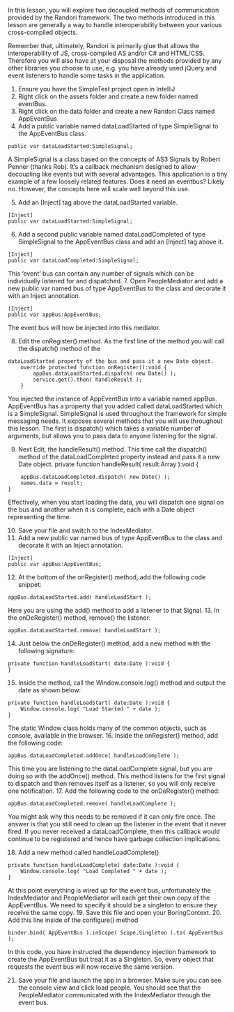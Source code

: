 In this lesson, you will explore two decoupled methods of communication provided by the Randori framework. The two methods introduced in this lesson are generally a way to handle interoperability between your various cross-compiled objects. 

Remember that, ultimately, Randori is primarily glue that allows the interoperability of JS, cross-compiled AS and/or C# and HTML/CSS. Therefore you will also have at your disposal the methods provided by any other libraries you choose to use, e.g. you have already used jQuery and event listeners to handle some tasks in the application. 

1. Ensure you have the SimpleTest project open in IntelliJ
2. Right click on the assets folder and create a new folder named eventBus.
3. Right click on the data folder and create a new Randori Class named AppEventBus
4. Add a public variable named dataLoadStarted of type SimpleSignal to the AppEventBus class.
```
public var dataLoadStarted:SimpleSignal;
```
  A SimpleSignal is a class based on the concepts of AS3 Signals by Robert Penner (thanks Rob). It’s a callback mechanism designed to allow decoupling like events but with several advantages. 
This application is a tiny example of a few loosely related features. Does it need an eventbus? Likely no. However, the concepts here will scale well beyond this use.

5. Add an [Inject] tag above the dataLoadStarted variable.
```
[Inject]
public var dataLoadStarted:SimpleSignal;
```
6. Add a second public variable named dataLoadCompleted of type SimpleSignal to the AppEventBus class and add an [Inject] tag above it.
```
[Inject]
public var dataLoadCompleted:SimpleSignal;
```
  This ‘event’ bus can contain any number of signals which can be individually listened for and dispatched.
7. Open PeopleMediator and add a new public var named bus of type AppEventBus to the class and decorate it with an Inject annotation.
```
[Inject]
public var appBus:AppEventBus;
```
  The event bus will now be injected into this mediator.

8. Edit the onRegister() method. As the first line of the method you will call the dispatch() method of the 
```
dataLoadStarted property of the bus and pass it a new Date object.
    override protected function onRegister():void {
        appBus.dataLoadStarted.dispatch( new Date() );
		service.get().then( handleResult );
    }
```
  You injected the instance of AppEventBus into a variable named appBus. AppEventBus has a property that you added called dataLoadStarted which is a SimpleSignal. 
SimpleSignal is used throughout the framework for simple messaging needs. It exposes several methods that you will use throughout this lesson. The first is dispatch() which takes a variable number of arguments, but allows you to pass data to anyone listening for the signal.

9. Next Edit, the handleResult() method. This time call the dispatch() method of the dataLoadCompleted property instead and pass it a new Date object.
private function handleResult( result:Array ):void {
```
    appBus.dataLoadCompleted.dispatch( new Date() );
    names.data = result;
}
```
  Effectively, when you start loading the data, you will dispatch one signal on the bus and another when it is complete, each with a Date object representing the time.

10. Save your file and switch to the IndexMediator.
11. Add a new public var named bus of type AppEventBus to the class and decorate it with an Inject annotation.
```
[Inject]
public var appBus:AppEventBus;
```
12. At the bottom of the onRegister() method, add the following code snippet:
```
appBus.dataLoadStarted.add( handleLoadStart );
```
  Here you are using the add() method to add a listener to that Signal. 
13. In the onDeRegister() method, remove() the listener:
```
appBus.dataLoadStarted.remove( handleLoadStart );
```
14. Just below the onDeRegister() method, add a new method with the following signature:
```
private function handleLoadStart( date:Date ):void {
}
```
15. Inside the method, call the Window.console.log() method and output the date as shown below:
```
private function handleLoadStart( date:Date ):void {
    Window.console.log( "Load Started " + date );
}
```
  The static Window class holds many of the common objects, such as console, available in the browser.
16. Inside the onRegister() method, add the following code:
```
appBus.dataLoadCompleted.addOnce( handleLoadComplete );
```
  This time you are listening to the dataLoadComplete signal, but you are doing so with the addOnce() method. This method listens for the first signal to dispatch and then removes itself as a listener, so you will only receive one notification. 
17. Add the following code to the onDeRegister() method:
```
appBus.dataLoadCompleted.remove( handleLoadComplete );
```
  You might ask why this needs to be removed if it can only fire once. The answer is that you still need to clean up the listener in the event that it never fired. If you never received a dataLoadComplete, then this callback would continue to be registered and hence have garbage collection implications.

18. Add a new method called handleLoadComplete()
```
private function handleLoadComplete( date:Date ):void {
    Window.console.log( "Load Completed " + date );
} 

```
  At this point everything is wired up for the event bus, unfortunately the IndexMediator and PeopleMediator will each get their own copy of the AppEventBus. We need to specify it should be a singleton to ensure they receive the same copy.
19. Save this file and open your BoringContext.
20. Add this line inside of the configure() method
```
binder.bind( AppEventBus ).inScope( Scope.Singleton ).to( AppEventBus );
```
  In this code, you have instructed the dependency injection framework to create the AppEventBus but treat it as a Singleton. So, every object that requests the event bus will now receive the same version.

21. Save your file and launch the app in a browser. Make sure you can see the console view and click load people. You should see that the PeopleMediator communicated with the IndexMediator through the event bus.




